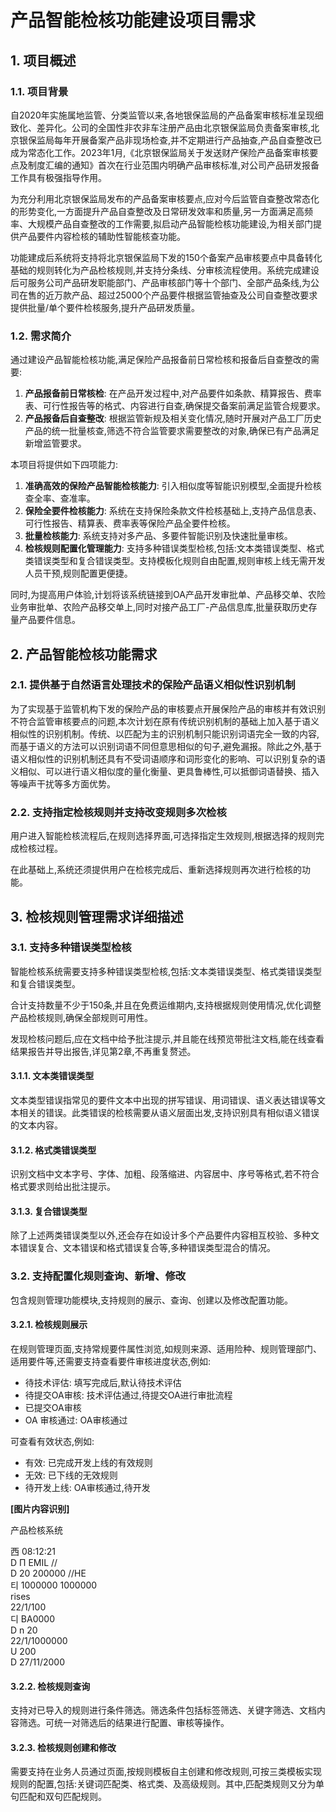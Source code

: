 # **产品智能检核功能建设项目需求**

## **1\. 项目概述**

### **1.1. 项目背景**

自2020年实施属地监管、分类监管以来,各地银保监局的产品备案审核标准呈现细致化、差异化。公司的全国性非农非车注册产品由北京银保监局负责备案审核,北京银保监局每年开展备案产品非现场检查,并不定期进行产品抽查,产品自查整改已成为常态化工作。2023年1月,《北京银保监局关于发送财产保险产品备案审核要点及制度汇编的通知》首次在行业范围内明确产品审核标准,对公司产品研发报备工作具有极强指导作用。

为充分利用北京银保监局发布的产品备案审核要点,应对今后监管自查整改常态化的形势变化,一方面提升产品自查整改及日常研发效率和质量,另一方面满足高频率、大规模产品自查整改的工作需要,拟启动产品智能检核功能建设,为相关部门提供产品要件内容检核的辅助性智能核查功能。

功能建成后系统将支持将北京银保监局下发的150个备案产品审核要点中具备转化基础的规则转化为产品检核规则,并支持分条线、分审核流程使用。系统完成建设后可服务公司产品研发职能部门、产品审核部门等十个部门、全部产品条线,为公司在售的近万款产品、超过25000个产品要件根据监管抽查及公司自查整改要求提供批量/单个要件检核服务,提升产品研发质量。

### **1.2. 需求简介**

通过建设产品智能检核功能,满足保险产品报备前日常检核和报备后自查整改的需要:

1. **产品报备前日常核检**: 在产品开发过程中,对产品要件如条款、精算报告、费率表、可行性报告等的格式、内容进行自查,确保提交备案前满足监管合规要求。  
2. **产品报备后自查整改**: 根据监管新规及相关变化情况,随时开展对产品工厂历史产品的统一批量核查,筛选不符合监管要求需要整改的对象,确保已有产品满足新增监管要求。

本项目将提供如下四项能力:

1. **准确高效的保险产品智能检核能力**: 引入相似度等智能识别模型,全面提升检核查全率、查准率。  
2. **保险全要件检核能力**: 系统在支持保险条款文件检核基础上,支持产品信息表、可行性报告、精算表、费率表等保险产品全要件检核。  
3. **批量检核能力**: 系统支持对多产品、多要件智能识别及快速批量审核。  
4. **检核规则配置化管理能力**: 支持多种错误类型检核,包括:文本类错误类型、格式类错误类型和复合错误类型。支持模板化规则自由配置,规则审核上线无需开发人员干预,规则配置更便捷。

同时,为提高用户体验,计划将该系统链接到OA产品开发审批单、产品移交单、农险业务审批单、农险产品移交单上,同时对接产品工厂-产品信息库,批量获取历史存量产品要件信息。

## **2\. 产品智能检核功能需求**

### **2.1. 提供基于自然语言处理技术的保险产品语义相似性识别机制**

为了实现基于监管机构下发的保险产品的审核要点开展保险产品的审核并有效识别不符合监管审核要点的问题,本次计划在原有传统识别机制的基础上加入基于语义相似性的识别机制。传统、以匹配为主的识别机制只能识别词语完全一致的内容,而基于语义的方法可以识别词语不同但意思相似的句子,避免漏报。除此之外,基于语义相似性的识别机制还具有不受词语顺序和词形变化的影响、可以识别复杂的语义相似、可以进行语义相似度的量化衡量、更具鲁棒性,可以抵御词语替换、插入等噪声干扰等多方面优势。

### **2.2. 支持指定检核规则并支持改变规则多次检核**

用户进入智能检核流程后,在规则选择界面,可选择指定生效规则,根据选择的规则完成检核过程。

在此基础上,系统还须提供用户在检核完成后、重新选择规则再次进行检核的功能。

## **3\. 检核规则管理需求详细描述**

### **3.1. 支持多种错误类型检核**

智能检核系统需要支持多种错误类型检核,包括:文本类错误类型、格式类错误类型和复合错误类型。

合计支持数量不少于150条,并且在免费运维期内,支持根据规则使用情况,优化调整产品检核规则,确保全部规则可用性。

发现检核问题后,应在文档中给予批注提示,并且能在线预览带批注文档,能在线查看结果报告并导出报告,详见第2章,不再重复赘述。

#### **3.1.1. 文本类错误类型**

文本类型错误指常见的要件文本中出现的拼写错误、用词错误、语义表达错误等文本相关的错误。此类错误的检核需要从语义层面出发,支持识别具有相似语义错误的文本内容。

#### **3.1.2. 格式类错误类型**

识别文档中文本字号、字体、加粗、段落缩进、内容居中、序号等格式,若不符合格式要求则给出批注提示。

#### **3.1.3. 复合错误类型**

除了上述两类错误类型以外,还会存在如设计多个产品要件内容相互校验、多种文本错误复合、文本错误和格式错误复合等,多种错误类型混合的情况。

### **3.2. 支持配置化规则查询、新增、修改**

包含规则管理功能模块,支持规则的展示、查询、创建以及修改配置功能。

#### **3.2.1. 检核规则展示**

在规则管理页面,支持常规要件属性浏览,如规则来源、适用险种、规则管理部门、适用要件等,还需要支持查看要件审核进度状态,例如:

* 待技术评估: 填写完成后,默认待技术评估  
* 待提交OA审核: 技术评估通过,待提交OA进行审批流程  
* 已提交OA审核  
* OA 审核通过: OA审核通过

可查看有效状态,例如:

* 有效: 已完成开发上线的有效规则  
* 无效: 已下线的无效规则  
* 待开发上线: OA审核通过,待开发

**\[图片内容识别\]**

产品检核系统

西 08:12:21  
D Π EMIL //  
D 20 200000 //HE  
티 1000000 1000000  
rises  
22/1/100  
디 BA0000  
D n 20  
22/1/1000000  
U 200  
D 27/11/2000

#### **3.2.2. 检核规则查询**

支持对已导入的规则进行条件筛选。筛选条件包括标签筛选、关键字筛选、文档内容筛选。可统一对筛选后的结果进行配置、审核等操作。

#### **3.2.3. 检核规则创建和修改**

需要支持在业务人员通过页面,按规则模板自主创建和修改规则,可按三类模板实现规则的配置,包括:关键词匹配类、格式类、及高级规则。其中,匹配类规则又分为单句匹配和双句匹配规则。